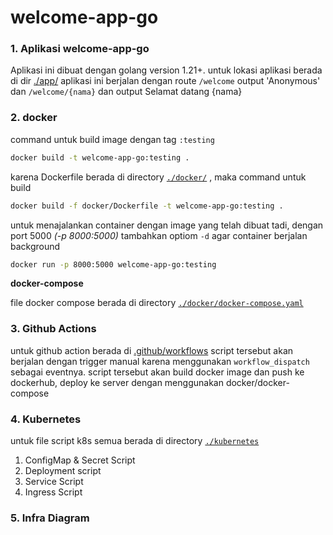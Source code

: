 # welcome-app-go

### 1. Aplikasi welcome-app-go

Aplikasi ini dibuat dengan golang version 1.21+. untuk lokasi aplikasi berada di dir [./app/](./app/) aplikasi ini berjalan dengan route `/welcome` output 'Anonymous' dan `/welcome/{nama}` dan output Selamat datang {nama}

### 2. docker 
command untuk build image dengan tag `:testing`

``` sh
docker build -t welcome-app-go:testing .
```
karena Dockerfile berada di directory [`./docker/`](./docker/) , maka command untuk build
``` sh
docker build -f docker/Dockerfile -t welcome-app-go:testing .
```
untuk menajalankan container dengan image yang telah dibuat tadi, dengan port 5000 _(-p 8000:5000)_ tambahkan optiom `-d` agar container berjalan background
``` sh
docker run -p 8000:5000 welcome-app-go:testing
```
**docker-compose**

file docker compose berada di directory [`./docker/docker-compose.yaml`](./docker/docker-compose.yaml)

### 3. Github Actions
untuk github action berada di [.github/workflows](.github/workflows)
script tersebut akan berjalan dengan trigger manual karena menggunakan `workflow_dispatch` sebagai eventnya. script tersebut akan build docker image dan push ke dockerhub, deploy ke server dengan menggunakan docker/docker-compose

### 4. Kubernetes
untuk file script k8s semua berada di directory [`./kubernetes`](./kubernetes/)

1. ConfigMap &amp; Secret Script 
2. Deployment script
3. Service Script
4. Ingress Script

### 5. Infra Diagram
